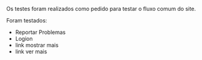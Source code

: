 Os testes foram realizados como pedido para testar o fluxo comum do site.

Foram testados:

- Reportar Problemas
- Logion
- link mostrar mais
- link ver mais
